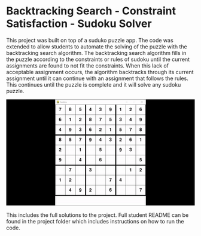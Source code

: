 # Backtracking Search - Constraint Satisfaction - Sudoku Solver

This project was built on top of a suduko puzzle app. The code was extended to allow students to automate the solving of the puzzle with the backtracking search algorithm. The backtracking search algorithm fills in the puzzle according to the constraints or rules of sudoku until the current assignments are found to not fit the constraints. When this lack of acceptable assignment occurs, the algorithm backtracks through its current assignment until it can continue with an assignment that follows the rules. This continues until the puzzle is complete and it will solve any sudoku puzzle.

<div align="center">
<img src="https://github.com/cbeveridge00/Connor_Portfolio/blob/main/Sudoku_Solver/Sudoku/puzzle.gif" />
</div>

This includes the full solutions to the project. Full student README can be found in the project folder which includes instructions on how to run the code.

